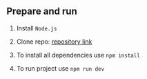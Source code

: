 ## Prepare and run

1. Install `Node.js`

2. Clone repo: [repository link](https://github.com/90Viktoriya/REACT2024.git)

3. To install all dependencies use `npm install`

4. To run project use `npm run dev`